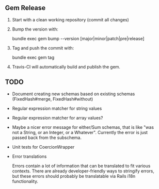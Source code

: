 Gem Release
-----------

 1. Start with a clean working repository (commit all changes)
 2. Bump the version with:

    bundle exec gem bump --version [major|minor|patch|pre|release]

 3. Tag and push the commit with:

    bundle exec gem tag

 4. Travis-CI will automatically build and publish the gem.


TODO
----

 - Document creating new schemas based on existing schemas (FixedHash#merge,
   FixedHash#without)

 - Regular expression matcher for string values

 - Regular expression matcher for array values?

 - Maybe a nicer error message for either/Sum schemas, that is like "was not a
   String, or an Integer, or a Whatever". Currently the error is just passed
   back from the subschema.

 - Unit tests for CoercionWrapper

 - Error translations

   Errors contain a lot of information that can be translated to fit various
   contexts. There are already developer-friendly ways to stringify errors, but
   these errors should probably be translatable via Rails i18n functionality.
